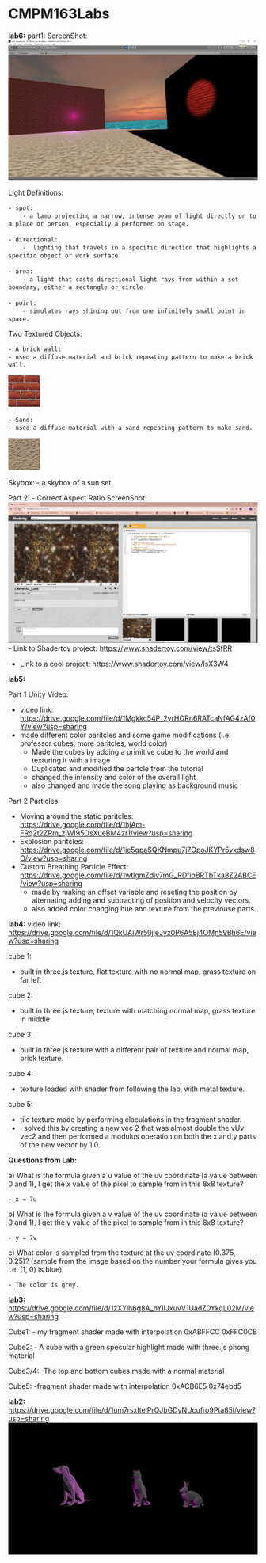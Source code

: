# CMPM163Labs
**lab6:**
part1:
ScreenShot: 
![](lab6/part1.png)

Light Definitions:

    - spot:
        - a lamp projecting a narrow, intense beam of light directly on to a place or person, especially a performer on stage.

    - directional:
        -  lighting that travels in a specific direction that highlights a specific object or work surface.

    - area:
        - a light that casts directional light rays from within a set boundary, either a rectangle or circle
	
    - point:
        - simulates rays shining out from one infinitely small point in space.

Two Textured Objects:

    - A brick wall:
    - used a diffuse material and brick repeating pattern to make a brick wall. 
   ![](lab6/bricksx64.png)
    
    - Sand:
    - used a diffuse material with a sand repeating pattern to make sand. 
    
   ![](lab6/Sand2.jpg)

Skybox:
    - a skybox of a sun set.
    
Part 2:
    - Correct Aspect Ratio ScreenShot:
    ![](lab6/part2.png)
    - Link to Shadertoy project: https://www.shadertoy.com/view/tsSfRR
    
   - Link to a cool project: https://www.shadertoy.com/view/lsX3W4
    
**lab5:**

Part 1 Unity Video: 
- video link: https://drive.google.com/file/d/1Mgkkc54P_2yrHORn6RATcaNfAG4zAf0Y/view?usp=sharing
- made different color paritcles and some game modifications (i.e. professor cubes, more paritcles, world color)
	- Made the cubes by adding a primitive cube to the world and texturing it with a image
	- Duplicated and modified the partcle from the tutorial
	- changed the intensity and color of the overall light
	- also changed and made the song playing as background music
	
Part 2 Particles:
- Moving around the static paritcles: https://drive.google.com/file/d/1hjAm-FRq2t2ZRm_zjWI95OsXueBM4zr1/view?usp=sharing
- Explosion paritcles: https://drive.google.com/file/d/1je5qpaSQKNmpu7j7OpoJKYPr5vxdsw8O/view?usp=sharing
- Custom Breathing Particle Effect: https://drive.google.com/file/d/1wtlgmZdiv7mG_RDfibBRTbTka8Z2ABCE/view?usp=sharing
	- made by making an offset variable and reseting the position by alternating adding and subtracting of position and velocity vectors.
	- also added color changing hue and texture from the previouse parts.
	
**lab4:**
video link: https://drive.google.com/file/d/1QkUAiWr50jjeJyz0P6A5Ej4OMn59Bh6E/view?usp=sharing

cube 1:
- built in three.js texture, flat texture with no normal map, grass texture on far left

cube 2:
- built in three.js texture, texture with matching normal map, grass texture in middle

cube 3:
- built in three.js texture with a different pair of texture and normal map, brick texture.

cube 4:
- texture loaded with shader from following the lab, with metal texture.

cube 5:
- tile texture made by performing claculations in the fragment shader.
- I solved this by creating a new vec 2 that was almost double the vUv vec2 and then performed a modulus operation on both the x and y parts of the new vector by 1.0.

**Questions from Lab:**

a) What is the formula given a u value of the uv coordinate (a value between 0 and 1), I get the x value of the pixel to sample from in this 8x8 texture?
    
    - x = 7u
    
b) What is the formula given a v value of the uv coordinate (a value between 0 and 1), I get the y value of the pixel to sample from in this 8x8 texture?
    
    - y = 7v
    
c) What color is sampled from the texture at the uv coordinate (0.375, 0.25)? (sample from the image based on the number your formula gives you i.e. (1, 0) is blue)
    
    - The color is grey.


**lab3:** https://drive.google.com/file/d/1zXYlh6g8A_hYIIJxuvV1UadZ0YkqL02M/view?usp=sharing

Cube1:
    - my fragment shader made with interpolation  0xABFFCC 0xFFC0CB
    
Cube2:
    - A cube with a green specular highlight made with three.js phong material
    
Cube3/4:
    -The top and bottom cubes made with a normal material 
    
Cube5:
    -fragment shader made with interpolation  0xACB6E5 0x74ebd5
    


**lab2:** https://drive.google.com/file/d/1um7rsxItelPrQJbGDyNUcufro9Pta85l/view?usp=sharing
![](lab2/models.png)


